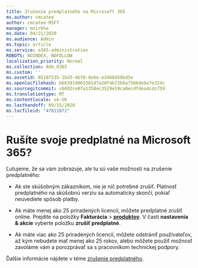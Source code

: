 ```yaml
---
title: Zrušenie predplatného na Microsoft 365
ms.author: cmcatee
author: cmcatee-MSFT
manager: mnirkhe
ms.date: 04/21/2020
ms.audience: Admin
ms.topic: article
ms.service: o365-administration
ROBOTS: NOINDEX, NOFOLLOW
localization_priority: Normal
ms.collection: Adm_O365
ms.custom: ''
ms.assetid: 8518f535-1bd3-4bf0-8e6e-e3468459bd5e
ms.openlocfilehash: b663914963361d7a20f4b72b8a75bbdebe7e324c
ms.sourcegitcommit: c6692ce0fa1358ec3529e59ca0ecdfdea4cdc759
ms.translationtype: MT
ms.contentlocale: sk-SK
ms.lasthandoff: 09/15/2020
ms.locfileid: "47811872"
---
```

# <a name="cancelling-your-microsoft-365-subscription"></a>Rušíte svoje predplatné na Microsoft 365?

Ľutujeme, že sa vám zobrazuje, ale tu sú vaše možnosti na zrušenie predplatného:
  
- Ak ste skúšobným zákazníkom, nie je nič potrebné zrušiť. Platnosť predplatného na skúšobnú verziu sa automaticky skončí, pokiaľ neuvediete spôsob platby.

- Ak máte menej ako 25 priradených licencií, môžete predplatné zrušiť online. Prejdite na položky **Fakturácia** \> **[produktov](https://go.microsoft.com/fwlink/p/?linkid=842054)**. V časti **nastavenia & akcie** vyberte položku **zrušiť predplatné**.

- Ak máte viac ako 25 priradených licencií, môžete odstrániť používateľov, až kým nebudete mať menej ako 25 rokov, alebo môžete použiť možnosť zavoláme vám a porozprávať sa s pracovníkom technickej podpory.

Ďalšie informácie nájdete v téme [zrušenie predplatného](https://docs.microsoft.com/microsoft-365/commerce/subscriptions/cancel-your-subscription).